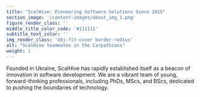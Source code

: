 ```yaml
---
title: "ScalHive: Pioneering Software Solutions Since 2015"
section_image: '/content-images/about_img_1.png'
figure_render_class: ''
middle_title_color_code: '#111111'
subtitle_text_color: ''
img_render_class: 'obj-fit-cover border-radius'
alt: "ScalHive teammates in the Carpathians"
weight: 1
---
```


Founded in Ukraine, ScalHive has rapidly established itself as a beacon of innovation in software development. We are a vibrant team of young, forward-thinking professionals, including PhDs, MScs, and BScs, dedicated to pushing the boundaries of technology.
